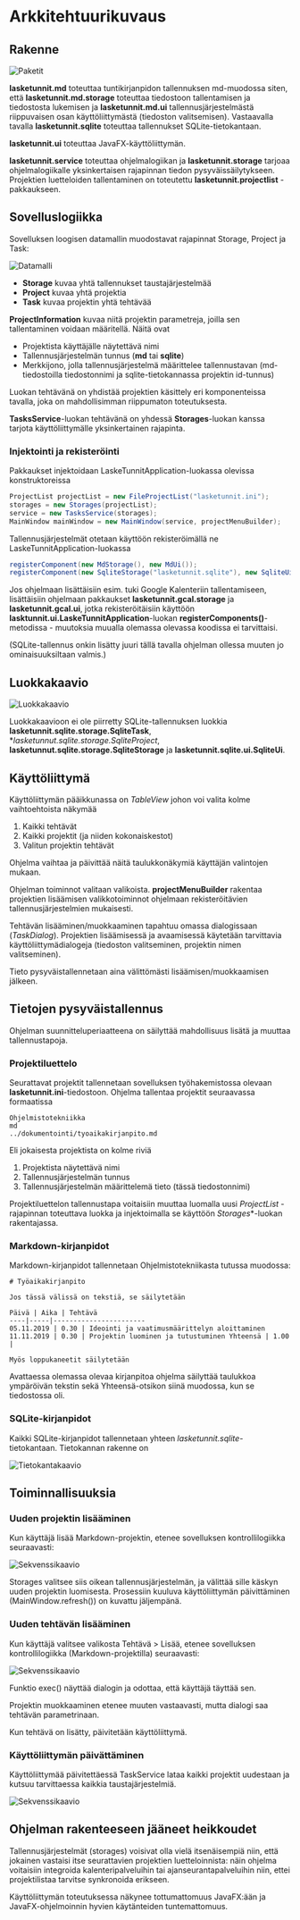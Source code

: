 # Arkkitehtuurikuvaus

## Rakenne

![Paketit](paketit.svg)

**lasketunnit.md** toteuttaa tuntikirjanpidon tallennuksen md-muodossa siten, että **lasketunnit.md.storage** toteuttaa tiedostoon tallentamisen ja tiedostosta lukemisen ja **lasketunnit.md.ui** tallennusjärjestelmästä riippuvaisen osan käyttöliittymästä (tiedoston valitsemisen). Vastaavalla tavalla **lasketunnit.sqlite** toteuttaa tallennukset SQLite-tietokantaan.

**lasketunnit.ui** toteuttaa JavaFX-käyttöliittymän.

**lasketunnit.service** toteuttaa ohjelmalogiikan ja **lasketunnit.storage** tarjoaa ohjelmalogiikalle yksinkertaisen rajapinnan tiedon pysyväissäilytykseen. Projektien luetteloiden tallentaminen on toteutettu **lasketunnit.projectlist** -pakkaukseen.

## Sovelluslogiikka

Sovelluksen loogisen datamallin muodostavat rajapinnat Storage, Project ja Task:

![Datamalli](datamalli.svg)

- **Storage** kuvaa yhtä tallennukset taustajärjestelmää
- **Project** kuvaa yhtä projektia
- **Task** kuvaa projektin yhtä tehtävää

**ProjectInformation** kuvaa niitä projektin parametreja, joilla sen tallentaminen voidaan määritellä. Näitä ovat

 - Projektista käyttäjälle näytettävä nimi
 - Tallennusjärjestelmän tunnus (**md** tai **sqlite**)
 - Merkkijono, jolla tallennusjärjestelmä määrittelee tallennustavan (md-tiedostoilla tiedostonnimi ja sqlite-tietokannassa projektin id-tunnus)

Luokan tehtävänä on yhdistää projektien käsittely eri komponenteissa tavalla, joka on mahdollisimman riippumaton toteutuksesta.

**TasksService**-luokan tehtävänä on yhdessä **Storages**-luokan kanssa tarjota käyttöliittymälle yksinkertainen rajapinta.

### Injektointi ja rekisteröinti

Pakkaukset injektoidaan LaskeTunnitApplication-luokassa olevissa konstruktoreissa

```java
ProjectList projectList = new FileProjectList("lasketunnit.ini");
storages = new Storages(projectList);
service = new TasksService(storages);
MainWindow mainWindow = new MainWindow(service, projectMenuBuilder);
```
Tallennusjärjestelmät otetaan käyttöön rekisteröimällä ne LaskeTunnitApplication-luokassa

```java
registerComponent(new MdStorage(), new MdUi());
registerComponent(new SqliteStorage("lasketunnit.sqlite"), new SqliteUi());
```

Jos ohjelmaan lisättäisiin esim. tuki Google Kalenteriin tallentamiseen, lisättäisiin ohjelmaan pakkaukset **lasketunnit.gcal.storage** ja **lasketunnit.gcal.ui**, jotka rekisteröitäisiin käyttöön **lasktunnit.ui.LaskeTunnitApplication**-luokan **registerComponents()**-metodissa - muutoksia muualla olemassa olevassa koodissa ei tarvittaisi.

(SQLite-tallennus onkin lisätty juuri tällä tavalla ohjelman ollessa muuten jo ominaisuuksiltaan valmis.)

## Luokkakaavio

![Luokkakaavio](luokkakaavio.svg)

Luokkakaavioon ei ole piirretty SQLite-tallennuksen luokkia **lasketunnit.sqlite.storage.SqliteTask**, **lasketunnut.sqlite.storage.SqliteProject*, **lasketunnut.sqlite.storage.SqliteStorage** ja **lasketunnit.sqlite.ui.SqliteUi**.

## Käyttöliittymä

Käyttöliittymän pääikkunassa on *TableView* johon voi valita kolme vaihtoehtoista näkymää

1. Kaikki tehtävät
2. Kaikki projektit (ja niiden kokonaiskestot)
3. Valitun projektin tehtävät

Ohjelma vaihtaa ja päivittää näitä taulukkonäkymiä käyttäjän valintojen mukaan.

Ohjelman toiminnot valitaan valikoista. **projectMenuBuilder** rakentaa projektien lisäämisen valikkotoiminnot ohjelmaan rekisteröitävien tallennusjärjestelmien mukaisesti.

Tehtävän lisääminen/muokkaaminen tapahtuu omassa dialogissaan (*TaskDialog*). Projektien lisäämisessä ja avaamisessä käytetään tarvittavia käyttöliittymädialogeja (tiedoston valitseminen, projektin nimen valitseminen).

Tieto pysyväistallennetaan aina välittömästi lisäämisen/muokkaamisen jälkeen.

## Tietojen pysyväistallennus

Ohjelman suunnitteluperiaatteena on säilyttää mahdollisuus lisätä ja muuttaa tallennustapoja.

### Projektiluettelo

Seurattavat projektit tallennetaan sovelluksen työhakemistossa olevaan **lasketunnit.ini**-tiedostoon. Ohjelma tallentaa projektit seuraavassa formaatissa

```
Ohjelmistotekniikka  
md
../dokumentointi/tyoaikakirjanpito.md
```

Eli jokaisesta projektista on kolme riviä

1. Projektista näytettävä nimi
2. Tallennusjärjestelmän tunnus
3. Tallennusjärjestelmän määrittelemä tieto (tässä tiedostonnimi)

Projektiluettelon tallennustapa voitaisiin muuttaa luomalla uusi *ProjectList* -rajapinnan toteuttava luokka ja injektoimalla se käyttöön *Storages**-luokan rakentajassa.

### Markdown-kirjanpidot

Markdown-kirjanpidot tallennetaan Ohjelmistotekniikasta tutussa muodossa:

```
# Työaikakirjanpito

Jos tässä välissä on tekstiä, se säilytetään

Päivä | Aika | Tehtävä
----|-----|-----------------------
05.11.2019 | 0.30 | Ideointi ja vaatimusmäärittelyn aloittaminen
11.11.2019 | 0.30 | Projektin luominen ja tutustuminen Yhteensä | 1.00 |

Myös loppukaneetit säilytetään
```

Avattaessa olemassa olevaa kirjanpitoa ohjelma säilyttää taulukkoa ympäröivän tekstin sekä Yhteensä-otsikon siinä muodossa, kun se tiedostossa oli.


### SQLite-kirjanpidot

Kaikki SQLite-kirjanpidot tallennetaan yhteen *lasketunnit.sqlite*-tietokantaan. Tietokannan rakenne on

![Tietokantakaavio](sqlite.svg)


## Toiminnallisuuksia

### Uuden projektin lisääminen

Kun käyttäjä lisää Markdown-projektin, etenee sovelluksen kontrollilogiikka seuraavasti:

![Sekvenssikaavio](uusiprojekti.png)

Storages valitsee siis oikean tallennusjärjestelmän, ja välittää sille käskyn uuden projektin luomisesta. Prosessiin kuuluva käyttöliittymän päivittäminen (MainWindow.refresh()) on kuvattu jäljempänä.

### Uuden tehtävän lisääminen

Kun käyttäjä valitsee valikosta Tehtävä > Lisää, etenee sovelluksen kontrollilogiikka (Markdown-projektilla) seuraavasti:

![Sekvenssikaavio](newtask.png)

Funktio exec() näyttää dialogin ja odottaa, että käyttäjä täyttää sen.

Projektin muokkaaminen etenee muuten vastaavasti, mutta dialogi saa tehtävän parametrinaan.

Kun tehtävä on lisätty, päivitetään käyttöliittymä.

### Käyttöliittymän päivättäminen

Käyttöliittymää päivitettäessä TaskService lataa kaikki projektit uudestaan ja kutsuu tarvittaessa kaikkia taustajärjestelmiä.

![Sekvenssikaavio](paivitys.png)

## Ohjelman rakenteeseen jääneet heikkoudet

Tallennusjärjestelmät (storages) voisivat olla vielä itsenäisempiä niin, että jokainen vastaisi itse seurattavien projektien luetteloinnista: näin ohjelma voitaisiin integroida kalenteripalveluihin tai ajanseurantapalveluihin niin, ettei projektilistaa tarvitse synkronoida erikseen.

Käyttöliittymän toteutuksessa näkynee tottumattomuus JavaFX:ään ja JavaFX-ohjelmoinnin hyvien käytänteiden tuntemattomuus.
